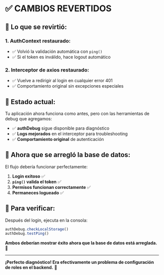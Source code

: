 # ✅ CAMBIOS REVERTIDOS

## 🔄 **Lo que se revirtió:**

### **1. AuthContext restaurado:**
- ✅ Volvió la validación automática con `ping()`
- ✅ Si el token es inválido, hace logout automático

### **2. Interceptor de axios restaurado:**
- ✅ Vuelve a redirigir al login en cualquier error 401
- ✅ Comportamiento original sin excepciones especiales

## 🎯 **Estado actual:**

Tu aplicación ahora funciona como antes, pero con las herramientas de debug que agregamos:

- ✅ **authDebug** sigue disponible para diagnóstico
- ✅ **Logs mejorados** en el interceptor para troubleshooting
- ✅ **Comportamiento original** de autenticación

## 🚀 **Ahora que se arregló la base de datos:**

El flujo debería funcionar perfectamente:

1. **Login exitoso** ✅
2. **`ping()` valida el token** ✅  
3. **Permisos funcionan correctamente** ✅
4. **Permaneces logueado** ✅

## 🧪 **Para verificar:**

Después del login, ejecuta en la consola:
```javascript
authDebug.checkLocalStorage()
authDebug.testPing()
```

**Ambos deberían mostrar éxito ahora que la base de datos está arreglada.** 🎉

---

**¡Perfecto diagnóstico! Era efectivamente un problema de configuración de roles en el backend.** 👏